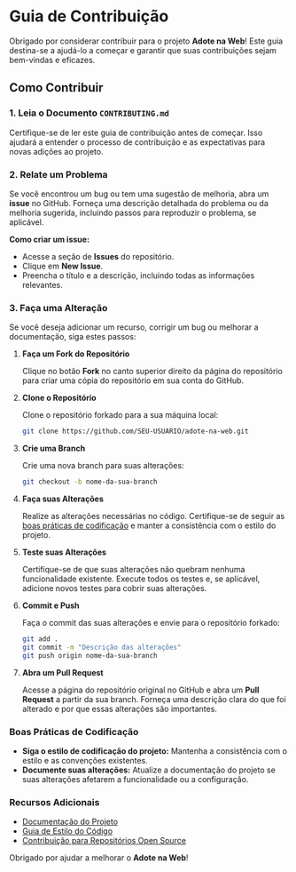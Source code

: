 # Guia de Contribuição

Obrigado por considerar contribuir para o projeto **Adote na Web**! Este guia destina-se a ajudá-lo a começar e garantir que suas contribuições sejam bem-vindas e eficazes. 

## Como Contribuir

### 1. **Leia o Documento `CONTRIBUTING.md`**

Certifique-se de ler este guia de contribuição antes de começar. Isso ajudará a entender o processo de contribuição e as expectativas para novas adições ao projeto.

### 2. **Relate um Problema**

Se você encontrou um bug ou tem uma sugestão de melhoria, abra um **issue** no GitHub. Forneça uma descrição detalhada do problema ou da melhoria sugerida, incluindo passos para reproduzir o problema, se aplicável.

**Como criar um issue:**
- Acesse a seção de **Issues** do repositório.
- Clique em **New Issue**.
- Preencha o título e a descrição, incluindo todas as informações relevantes.

### 3. **Faça uma Alteração**

Se você deseja adicionar um recurso, corrigir um bug ou melhorar a documentação, siga estes passos:

1. **Faça um Fork do Repositório**

   Clique no botão **Fork** no canto superior direito da página do repositório para criar uma cópia do repositório em sua conta do GitHub.

2. **Clone o Repositório**

   Clone o repositório forkado para a sua máquina local:

   ```bash
   git clone https://github.com/SEU-USUARIO/adote-na-web.git
   ```

3. **Crie uma Branch**

   Crie uma nova branch para suas alterações:

   ```bash
   git checkout -b nome-da-sua-branch
   ```

4. **Faça suas Alterações**

   Realize as alterações necessárias no código. Certifique-se de seguir as [boas práticas de codificação](CODINGGUIDELINES.md) e manter a consistência com o estilo do projeto.

5. **Teste suas Alterações**

   Certifique-se de que suas alterações não quebram nenhuma funcionalidade existente. Execute todos os testes e, se aplicável, adicione novos testes para cobrir suas alterações.

6. **Commit e Push**

   Faça o commit das suas alterações e envie para o repositório forkado:

   ```bash
   git add .
   git commit -m "Descrição das alterações"
   git push origin nome-da-sua-branch
   ```

7. **Abra um Pull Request**

   Acesse a página do repositório original no GitHub e abra um **Pull Request** a partir da sua branch. Forneça uma descrição clara do que foi alterado e por que essas alterações são importantes.


### Boas Práticas de Codificação

- **Siga o estilo de codificação do projeto:** Mantenha a consistência com o estilo e as convenções existentes.
- **Documente suas alterações:** Atualize a documentação do projeto se suas alterações afetarem a funcionalidade ou a configuração.

### Recursos Adicionais

- [Documentação do Projeto](LINK-DA-DOCUMENTAÇÃO)
- [Guia de Estilo do Código](CODINGGUIDELINES.md)
- [Contribuição para Repositórios Open Source](https://opensource.guide/how-to-contribute/)

Obrigado por ajudar a melhorar o **Adote na Web**!
